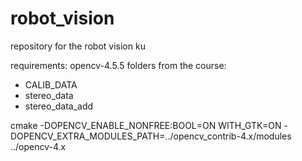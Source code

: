# robot_vision
repository for the robot vision ku

requirements:
opencv-4.5.5
folders from the course:
* CALIB_DATA
* stereo_data
* stereo_data_add

cmake -DOPENCV_ENABLE_NONFREE:BOOL=ON WITH_GTK=ON -DOPENCV_EXTRA_MODULES_PATH=../opencv_contrib-4.x/modules ../opencv-4.x
